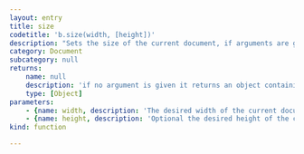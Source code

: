 ```yaml
---
layout: entry
title: size
codetitle: 'b.size(width, [height])'
description: "Sets the size of the current document, if arguments are given.\nIf only one argument is given, both the width and the height are set to this value.\nIf no argument is given, an object containing the current document's width and height is returned."
category: Document
subcategory: null
returns:
    name: null
    description: 'if no argument is given it returns an object containing the current width and height of the document.'
    type: [Object]
parameters:
    - {name: width, description: 'The desired width of the current document.', optional: false, type: [Number]}
    - {name: height, description: 'Optional the desired height of the current document. If not provided the width will be used as the height.', optional: true, type: [Number]}
kind: function

---
```

